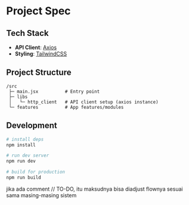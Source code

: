 # Project Spec

## Tech Stack

-   **API Client**: [Axios](https://axios-http.com/)
-   **Styling**: [TailwindCSS](https://tailwindcss.com/)

## Project Structure

```
/src
 ├─ main.jsx          # Entry point
 ├─ libs
 │   └─ http_client   # API client setup (axios instance)
 └─ features          # App features/modules
```

## Development

```bash
# install deps
npm install

# run dev server
npm run dev

# build for production
npm run build
```

jika ada comment // TO-DO, itu maksudnya bisa diadjust flownya sesuai sama masing-masing sistem

